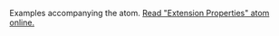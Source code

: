 

Examples accompanying the atom.
[Read "Extension Properties" atom online.](https://stepik.org/lesson/107304/step/1)
